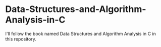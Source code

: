 # Data-Structures-and-Algorithm-Analysis-in-C
I'll follow the book named Data Structures and Algorithm Analysis in C in this repository.
